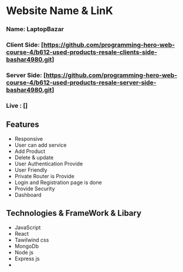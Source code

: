 # Website Name & LinK
### Name: LaptopBazar
### Client Side: [https://github.com/programming-hero-web-course-4/b612-used-products-resale-clients-side-bashar4980.git]
### Server Side: [https://github.com/programming-hero-web-course-4/b612-used-products-resale-server-side-bashar4980.git]
### Live : []



## Features
- Responsive
- User can add service 
- Add Product
- Delete & update
- User Authentication Provide
- User Friendly
- Private Router is Provide
- Login and Registration page is done
- Provide Security
- Dashboard
 ## Technologies & FrameWork & Libary
- JavaScript
- React
- Tawilwind css
- MongoDb
- Node js
- Express js
- 



